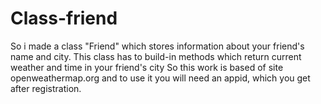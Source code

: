 # Class-friend
So i made a class "Friend" which stores information about your friend's name and city. This class has to build-in methods which return current weather and time in your friend's city 
So this work is based of site openweathermap.org and to use it you will need an appid, which you get after registration.

